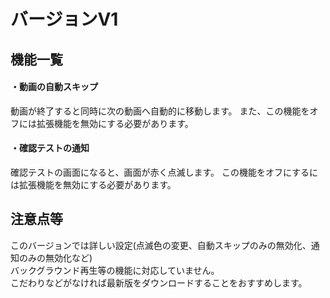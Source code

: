 # バージョンV1

## 機能一覧
#### ・動画の自動スキップ
動画が終了すると同時に次の動画へ自動的に移動します。
また、この機能をオフには拡張機能を無効にする必要があります。
#### ・確認テストの通知
確認テストの画面になると、画面が赤く点滅します。
この機能をオフにするには拡張機能を無効にする必要があります。

## 注意点等
このバージョンでは詳しい設定(点滅色の変更、自動スキップのみの無効化、通知のみの無効化など)<br>
バックグラウンド再生等の機能に対応していません。<br>
こだわりなどがなければ最新版をダウンロードすることをおすすめします。
